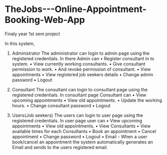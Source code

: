 # TheJobs---Online-Appointment-Booking-Web-App
Finaly year 1st sem project

In this system,
1.	Administrator
The administrator can login to admin page using the registered credentials. In there
Admin can 
•	Register consultant  in to system.
•	View currently working consultants.
•	Give consultant permission to work.
•	And revoke permission of consultant.
•	View appointments
•	View registered job seekers details
•	Change admin password
•	Logout


2.	Consultant
The consultant can login to consultant page using the registered credentials. In consultant page 
Consultant can 
•	View upcoming appointments 
•	View old appointments.
•	Update the working hours.
•	Change consultant password
•	Logout

3.	Users(Job seekers)
The users can login to user page using the registered credentials. In user page 
user can 
•	View upcoming appointments 
•	View old appointments.
•	View Consultants
•	View available times for each Consultants
•	Book an appointment
•	Cancel appointment
•	Change password
•	Logout
•	Email - When a user book/cancel an appointment the system automatically generates an Email and sends to the users registered email.
